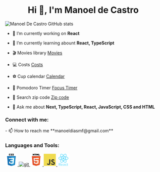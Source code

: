 <h1 align="center">Hi 👋, I'm Manoel de Castro</h1>

![Manoel De Castro GitHub stats](https://github-readme-stats.vercel.app/api?username=ManoeldeCastro&show_icons=true&theme=radical)

- 🔭 I’m currently working on **React**

- 🌱 I’m currently learning abount **React, TypeScript**

- 🎬 Movies library [Movies](https://movie-librarymd.netlify.app/)

- 💻 Costs [Costs](https://github.com/ManoeldeCastro/costs/)

- ⚽ Cup calendar [Calendar](https://manoeldecastro.github.io/Projeto-Copa/)

- 🤝 Pomodoro Timer [Focus Timer](https://manoeldecastro.github.io/Projeto-Pomodoro/)

- 🔎 Search zip code [Zip code](https://manoeldecastro.github.io/Buscador-CEP/)

- 💬 Ask me about **Next, TypeScript, React, JavaScript, CSS and HTML**



<h3 align="left">Connect with me:</h3>
- 📫 How to reach me **manoeldiasmf@gmail.com**

<p align="left">
</p>

<h3 align="left">Languages and Tools:</h3>
<p align="left"> <a href="https://www.w3schools.com/css/" target="_blank" rel="noreferrer"> <img src="https://raw.githubusercontent.com/devicons/devicon/master/icons/css3/css3-original-wordmark.svg" alt="css3" width="40" height="40"/> </a> <a href="https://git-scm.com/" target="_blank" rel="noreferrer"> <img src="https://www.vectorlogo.zone/logos/git-scm/git-scm-icon.svg" alt="git" width="40" height="40"/> </a> <a href="https://www.w3.org/html/" target="_blank" rel="noreferrer"> <img src="https://raw.githubusercontent.com/devicons/devicon/master/icons/html5/html5-original-wordmark.svg" alt="html5" width="40" height="40"/> </a> <a href="https://developer.mozilla.org/en-US/docs/Web/JavaScript" target="_blank" rel="noreferrer"> <img src="https://raw.githubusercontent.com/devicons/devicon/master/icons/javascript/javascript-original.svg" alt="javascript" width="40" height="40"/> </a> <a href="https://reactjs.org/" target="_blank" rel="noreferrer"> <img src="https://raw.githubusercontent.com/devicons/devicon/master/icons/react/react-original-wordmark.svg" alt="react" width="40" height="40"/> </a> </p>
